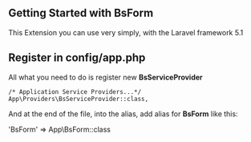 Getting Started with BsForm
---------------------------

This Extension you can use very simply, with the Laravel framework 5.1

Register in <strong>config/app.php</strong>
---------------------------------------------- 

All what you need to do is register new <strong>BsServiceProvider</strong>

    /* Application Service Providers...*/
    App\Providers\BsServiceProvider::class,

And at the end of the file, into the alias, add alias for <strong>BsForm</strong> like this:

        
    
  'BsForm'    => App\BsForm::class
